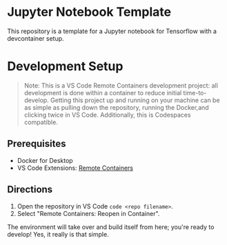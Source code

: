 # Jupyter Notebook Template

This repository is a template for a Jupyter notebook for Tensorflow with a devcontainer setup.

# Development Setup

>Note: This is a VS Code Remote Containers development project: all development is done within a container to reduce initial time-to-develop. Getting this project up and running on your machine can be as simple as pulling down the repository, running the Docker,and clicking twice in VS Code. Additionally, this is Codespaces compatible.

## Prerequisites

- Docker for Desktop
- VS Code Extensions: [Remote Containers](vscode:extension/ms-vscode-remote.remote-containers)

## Directions

1. Open the repository in VS Code `code <repo filename>`.
1. Select "Remote Containers: Reopen in Container".

The environment will take over and build itself from here; you're ready to develop! Yes, it really is that simple.
